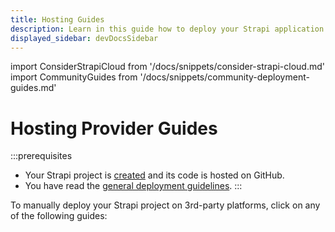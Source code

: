 ```yaml
---
title: Hosting Guides
description: Learn in this guide how to deploy your Strapi application.
displayed_sidebar: devDocsSidebar
---
```


import ConsiderStrapiCloud from '/docs/snippets/consider-strapi-cloud.md'
import CommunityGuides from '/docs/snippets/community-deployment-guides.md'

# Hosting Provider Guides

:::prerequisites
* Your Strapi project is [created](/dev-docs/installation) and its code is hosted on GitHub.
* You have read the [general deployment guidelines](/dev-docs/deployment#general-guidelines).
:::

To manually deploy your Strapi project on 3rd-party platforms, click on any of the following guides:

<CustomDocCardsWrapper>
<CustomDocCard title="AWS" description="Deploy your Strapi project on AWS EC2, host your database on AWS RDS and upload your assets on AWS S3." link="/dev-docs/deployment/amazon-aws" />
<CustomDocCard title="Azure" description="Deploy your Strapi project on Microsoft Azure." link="/dev-docs/deployment/azure" />
<CustomDocCard title="DigitalOcean App Platform" description="Deploy your Strapi project on DigitalOcean App Platform." link="/dev-docs/deployment/digitalocean-app-platform" />
<CustomDocCard title="DigitalOcean Droplet" description="Deploy your Strapi project on DigitalOcean Droplets." link="/dev-docs/deployment/digitalocean" />
<CustomDocCard title="Heroku" description="Deploy your Strapi project on Heroku." link="/dev-docs/deployment/heroku" />
<CustomDocCard title="Koyeb" description="Deploy your Strapi project on Koyeb." link="/dev-docs/deployment/koyeb" />
</CustomDocCardsWrapper>

<CommunityGuides />
<ConsiderStrapiCloud />
